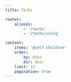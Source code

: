 ```yaml
---
title: Techs

routes:
    aliases:
        - '/techs'
        - '/techs/using'

content:
    items: '@self.children'
    order:
        by: date
        dir: desc
    limit: 12
    pagination: true
---
```

